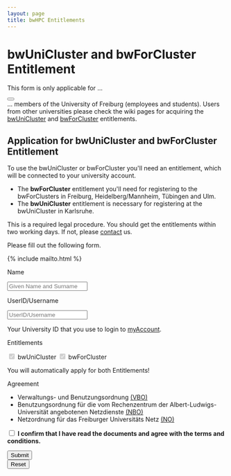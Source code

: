 ```yaml
---
layout: page
title: bwHPC Entitlements
---
```


# bwUniCluster and bwForCluster Entitlement

<article class="message is-warning">
  <div class="message-header">
    <p>This form is only applicable for ...</p>
    <button class="delete" aria-label="delete"></button>
  </div>
  <div class="message-body">
    ... members of the University of Freiburg (employees and students).
    Users from other universities please check the wiki pages for acquiring the
    <a href="https://wiki.bwhpc.de/e/BwUniCluster_Entitlement" target="_blank">bwUniCluster</a>
    and
    <a href="https://wiki.bwhpc.de/e/BwForCluster_Entitlement" target="_blank">bwForCluster</a>
    entitlements.
  </div>
</article>

## Application for bwUniCluster and bwForCluster Entitlement

To use the bwUniCluster or bwForCluster you'll need an entitlement, which will be connected to your university account.

- The **bwForCluster** entitlement you'll need for registering to the bwForClusters in Freiburg, Heidelberg/Mannheim, Tübingen and Ulm.
- The **bwUniCluster** entitlement is necessary for registering at the bwUniCluster in Karlsruhe.

This is a required legal procedure. You should get the entitlements within two working days.
If not, please [contact](/privacy-policy/) us.

Please fill out the following form.

{% include mailto.html %}

<form id="form" name="form" method="get" action="/bwhpc/mail/" onsubmit="sendMail();">
<div class="field is-horizontal">
    <div class="field-label is-normal">
        <label class="label">Name</label>
    </div>
    <div class="field-body">
        <div class="field">
            <p class="control is-expanded has-icons-left">
                <input class="input" type="text" name="name" id="name" placeholder="Given Name and Surname" required>
                <span class="icon is-small is-left">
                    <i class="fas fa-address-card"></i>
                </span>
            </p>
        </div>
    </div>
</div>
<div class="field is-horizontal">
    <div class="field-label is-normal">
        <label class="label">UserID/Username</label>
    </div>
    <div class="field-body">
        <div class="field">
            <p class="control is-expanded has-icons-left">
                <input class="input" type="text" name="uid" id="uid" placeholder="UserID/Username" required>
                <span class="icon is-small is-left">
                    <i class="fas fa-user"></i>
                </span>
            </p>
            <p class="help">Your University ID that you use to login to <a href="https://myaccount.uni-freiburg.de/" target="_blank">myAccount</a>.
            </p>
        </div>
    </div>
</div>
<div class="field is-horizontal">
    <div class="field-label is-normal">
        <label class="label">Entitlements</label>
    </div>
    <div class="field-body">
        <div class="field">
            <p class="control">
                <label class="checkbox">
                    <input type="checkbox" checked disabled>
                    bwUniCluster
                </label>
                <label class="checkbox">
                    <input type="checkbox" checked disabled>
                    bwForCluster
                </label>
                <p class="help is-success">You will automatically apply for both Entitlements!</p>
            </p>
        </div>
    </div>
</div>
<div class="field is-horizontal">
    <div class="field-label is-normal">
        <label class="label">Agreement</label>
    </div>
    <div class="field-body">
        <div class="field">
            <p class="control">
                <ul>
                    <li>
                        Verwaltungs- und Benutzungsordnung
                            <a href="https://www.rz.uni-freiburg.de/inhalt/dokumente/pdfs/ordnungen/vbo.pdf/at_download/file" target='_blank'>(VBO)</a>
                    </li>
                    <li>
                        Benutzungsordnung für die vom Rechenzentrum der Albert-Ludwigs-Universität angebotenen Netzdienste
                            <a href="https://www.rz.uni-freiburg.de/inhalt/dokumente/pdfs/ordnungen/nbo.pdf/at_download/file" target='_blank'>(NBO)</a>
                    </li>
                    <li>
                        Netzordnung für das Freiburger Universitäts Netz
                            <a href="https://www.rz.uni-freiburg.de/inhalt/dokumente/pdfs/ordnungen/no.pdf/at_download/file" target='_blank'>(NO)</a>
                    </li>
                </ul>
                <label class="checkbox">
                    <input type="checkbox" required>
                        <strong>
                            I confirm that I have read the documents and agree with the terms and conditions.
                        </strong>
                </label>
            </p>
        </div>
    </div>
</div>
<div class="field is-horizontal">
    <div class="field-label">
        <!-- Left empty for spacing -->
    </div>
    <div class="field-body">
        <div class="field is-grouped">
            <div class="control">
                <button class="button is-link" type="submit">Submit</button>
            </div>
            <div class="control">
                <button class="button is-link is-light" type="reset">Reset</button>
            </div>
        </div>
    </div>
</div>
</form>